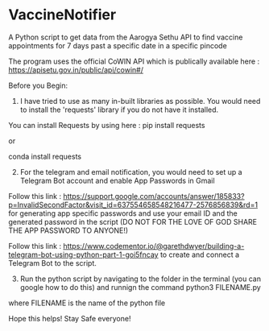 # VaccineNotifier
A Python script to get data from the Aarogya Sethu API to find vaccine appointments for 7 days past a specific date in a specific pincode

The program uses the official CoWIN API which is publically available here : https://apisetu.gov.in/public/api/cowin#/

Before you Begin:
1) I have tried to use as many in-built libraries as possible. You would need to install the 'requests' library if you do not have it installed. 
  
  You can install Requests by using 
   here : 
  pip install requests
  
  or 
  
  conda install requests
  
 2) For the telegram and email notification, you would need to set up a Telegram Bot account and enable App Passwords in Gmail

Follow this link : https://support.google.com/accounts/answer/185833?p=InvalidSecondFactor&visit_id=637554658548216477-2576856839&rd=1 for generating app specific passwords and use your email ID and the generated password in the script (DO NOT FOR THE LOVE OF GOD SHARE THE APP PASSWORD TO ANYONE!)

Follow this link : https://www.codementor.io/@garethdwyer/building-a-telegram-bot-using-python-part-1-goi5fncay to create and connect a Telegram Bot to the script. 

3) Run the python script by navigating to the folder in the terminal (you can google how to  do this) and runnign the command 
  python3 FILENAME.py
  
  where FILENAME is the name of the python file
  
  Hope this helps! Stay Safe everyone!
